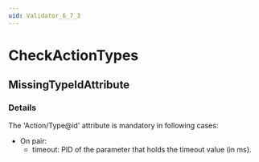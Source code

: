 ```yaml
---
uid: Validator_6_7_3
---
```


# CheckActionTypes

## MissingTypeIdAttribute

<!-- Description, Properties, ... sections are auto-generated. -->
<!-- REPLACE ME AUTO-GENERATION -->

### Details

The 'Action/Type@id' attribute is mandatory in following cases:
- On pair:
    - timeout: PID of the parameter that holds the timeout value (in ms).

<!-- Uncomment to add example code -->
<!--### Example code-->
